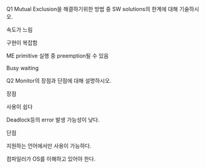 Q1 Mutual Exclusion을 해결하기위한 방법 중 SW solutions의 한계에 대해 기술하시오.

속도가 느림

구현이 복잡함

ME primitive 실행 중 preemption될 수 있음

Busy waiting



Q2 Monitor의 장점과 단점에 대해 설명하시오.

장점

사용이 쉽다

Deadlock등의 error 발생 가능성이 낮다.

단점

지원하는 언어에서만 사용이 가능하다.

컴파일러가 OS를 이해하고 있어야 한다.